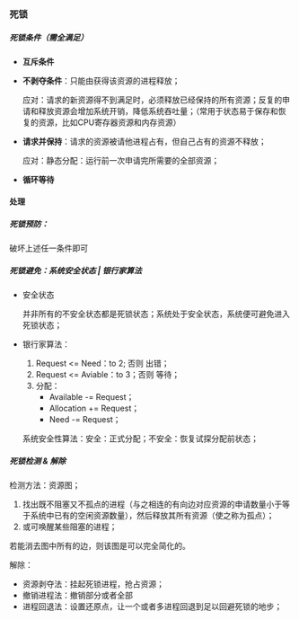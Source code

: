 ### 死锁



##### 死锁条件（需全满足）

- **互斥条件**

- **不剥夺条件**：只能由获得该资源的进程释放；

  应对：请求的新资源得不到满足时，必须释放已经保持的所有资源；反复的申请和释放资源会增加系统开销，降低系统吞吐量；（常用于状态易于保存和恢复的资源，比如CPU寄存器资源和内存资源）

- **请求并保持**：请求的资源被请他进程占有，但自己占有的资源不释放；

  应对：静态分配：运行前一次申请完所需要的全部资源；

- **循环等待**



#### 处理

##### 死锁预防：

破坏上述任一条件即可



##### 死锁避免：系统安全状态 | 银行家算法

- 安全状态

  并非所有的不安全状态都是死锁状态；系统处于安全状态，系统便可避免进入死锁状态；

- 银行家算法：

  1. Request <= Need：to 2; 否则 出错；
  2. Request <= Aviable：to 3；否则 等待；
  3. 分配：
     - Available -= Request；
     - Allocation += Request；
     - Need -= Request；

  系统安全性算法：安全：正式分配；不安全：恢复试探分配前状态；



##### 死锁检测 & 解除

检测方法：资源图；

1. 找出既不阻塞又不孤点的进程（与之相连的有向边对应资源的申请数量小于等于系统中已有的空闲资源数量），然后释放其所有资源（使之称为孤点）；
2. 或可唤醒某些阻塞的进程；

若能消去图中所有的边，则该图是可以完全简化的。

解除：

- 资源剥夺法：挂起死锁进程，抢占资源；
- 撤销进程法：撤销部分或者全部
- 进程回退法：设置还原点，让一个或者多进程回退到足以回避死锁的地步；



